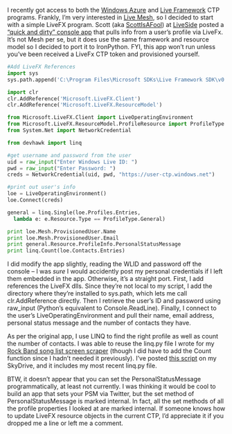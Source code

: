 I recently got access to both the [Windows
Azure](http://www.microsoft.com/azure/windowsazure.mspx) and [Live
Framework](http://dev.live.com/liveframework/) CTP programs. Frankly,
I’m very interested in [Live Mesh](https://www.mesh.com), so I decided
to start with a simple LiveFX program. Scott (aka
[ScottIsAFool](http://www.liveside.net/members/ScottIsAFool/default.aspx))
at [LiveSide](http://www.liveside.net) posted a [“quick and dirty”
console
app](http://www.liveside.net/developer/archive/2008/11/10/a-quick-and-dirty-console-application-using-the-livefx.aspx)
that pulls info from a user’s profile via LiveFx. It’s not Mesh per se,
but it does use the same framework and resource model so I decided to
port it to IronPython. FYI, this app won’t run unless you’ve been
received a LiveFx CTP token and provisioned yourself.

``` python
#Add LiveFX References
import sys
sys.path.append('C:\Program Files\Microsoft SDKs\Live Framework SDK\v0.9\Libraries\.Net Library')

import clr
clr.AddReference('Microsoft.LiveFX.Client')
clr.AddReference('Microsoft.LiveFX.ResourceModel')

from Microsoft.LiveFX.Client import LiveOperatingEnvironment
from Microsoft.LiveFX.ResourceModel.ProfileResource import ProfileType
from System.Net import NetworkCredential

from devhawk import linq

#get username and password from the user
uid = raw_input("Enter Windows Live ID: ")
pwd = raw_input("Enter Password: ")
creds = NetworkCredential(uid, pwd, "https://user-ctp.windows.net")

#print out user's info
loe = LiveOperatingEnvironment()
loe.Connect(creds)

general = linq.Single(loe.Profiles.Entries,  
  lambda e: e.Resource.Type == ProfileType.General)

print loe.Mesh.ProvisionedUser.Name     
print loe.Mesh.ProvisionedUser.Email
print general.Resource.ProfileInfo.PersonalStatusMessage
print linq.Count(loe.Contacts.Entries)
```

I did modify the app slightly, reading the WLID and password off the
console – I was *sure* I would accidently post my personal credentials
if I left them embedded in the app. Otherwise, it’s a straight port.
First, I add references the LiveFX dlls. Since they’re not local to my
script, I add the directory where they’re installed to sys.path, which
lets me call clr.AddReference directly. Then I retrieve the user’s ID
and password using raw\_input (Python’s equivalent to Console.ReadLine).
Finally, I connect to the user’s LiveOperatingEnvironment and pull their
name, email address, personal status message and the number of contacts
they have.

As per the original app, I use LINQ to find the right profile as well as
count the number of contacts. I was able to reuse the linq.py file I
wrote for my [Rock Band song list screen
scraper](http://devhawk.net/2008/11/26/ironpython-and-linq-to-xml-part-2-screen-scraping/)
(though I did have to add the Count function since I hadn’t needed it
previously). I’ve posted [this
script](http://cid-0d9bc809858885a4.skydrive.live.com/self.aspx/DevHawk%20Content/IronPython%20Stuff/LiveFxPsmDemo.zip)
on my SkyDrive, and it includes my most recent linq.py file.

BTW, it doesn’t appear that you can set the PersonalStatusMessage
programmatically, at least not currently. I was thinking it would be
cool to build an app that sets your PSM via Twitter, but the set method
of PersonalStatusMessage is marked internal. In fact, all the set
methods of all the profile properties I looked at are marked internal.
If someone knows how to update LiveFX resource objects in the current
CTP, I’d appreciate it if you dropped me a line or left me a comment.
